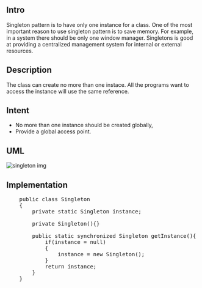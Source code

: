 <html>

<head>
<script src="https://google-code-prettify.googlecode.com/svn/loader/run_prettify.js"></script>
</head>
<body>
<h2>Intro</h2>
<p>
Singleton pattern is to have only one instance for a class. One of the most important reason to use singleton pattern is to save memory. For example, in a system there should be only one window manager. Singletons is good at providing a centralized management system for internal or external resources. 
<p>

	
<h2>Description</h2>

<p>The class can create no more than one instace. All the programs want to access the instance will use the same reference.</p>


<h2>Intent</h2>
<ul>
	<li>No more than one instance should be created globally,</li>
	<li>Provide a global access point. 
</ul>


<h2>UML</h2>
 <img src="https://github.com/alvindaiyan/learnDesignPattern/blob/master/singleton%20pattern/singleton%20diagram.png" alt="singleton img" />


<h2>Implementation</h2>

<pre class="prettyprint">
	public class Singleton
	{
		private static Singleton instance;

		private Singleton(){}

		public static synchronized Singleton getInstance(){
			if(instance = null)
			{
				instance = new Singleton();
			}
			return instance;
		}
	}	
</pre>
</body>
</html>